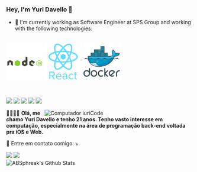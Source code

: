  ### Hey, I'm Yuri Davello 👋

- 🔭 I'm currently working as Software Engineer at SPS Group and working with the following technologies:
<div style="display: inline_block"><br>
       <img align="center"  height="100" src="https://github.com/devicons/devicon/blob/v2.14.0/icons/nodejs/nodejs-original-wordmark.svg" />
       <img align="center"  height="100" src="https://github.com/devicons/devicon/blob/master/icons/react/react-original-wordmark.svg" />
       <img align="center"  height="100" src="https://github.com/devicons/devicon/blob/master/icons/docker/docker-original-wordmark.svg" />
</div>
 <br>
 <br>
 <p>
  <img src="http://views.whatilearened.today/views/github/yuridavello/views.svg"/> 
  <img src="https://img.shields.io/badge/Front End-React-f55247"/>
    <img src="https://img.shields.io/badge/Back End-Node.js-f55247"/>
<a href="https://github.com/yuridavello/"><img src="https://img.shields.io/github/followers/yuridavello?color=%234CC61E&label=GitHub%20Followers%20%3A"/></a>
    <a href="https://github.com/yuridavello?tab=repositories"><img src="https://badges.frapsoft.com/os/v2/open-source.svg?v=103"/></a></p>

<img src="https://raw.githubusercontent.com/MicaelliMedeiros/micaellimedeiros/master/image/computer-illustration.png" min-width="400px" max-width="400px" width="400px" align="right" alt="Computador iuriCode">

<p align="left">
 👨🏻‍💻🍀 <strong>Olá, me chamo Yuri Davello e tenho 21 anos. Tenho vasto interesse em computação, especialmente na área de programação back-end voltada pra iOS e Web.</strong>
</p>

<p align="left">
  💌 Entre em contato comigo: ⤵️
</p>

<div> 
  <a href = "mailto:yuridavello@hotmail.com"><img src="https://img.shields.io/badge/-Gmail-%23333?style=for-the-badge&logo=gmail&logoColor=white" target="_blank"></a>
  <a href="https://www.linkedin.com/in/yuri-davello-308b19215/" target="_blank"><img src="https://img.shields.io/badge/-LinkedIn-%230077B5?style=for-the-badge&logo=linkedin&logoColor=white" target="_blank"></a> 
</div>

<img align="center" src="https://github-readme-stats.vercel.app/api?username=yuridavello&include_all_commits=true&count_private=true&show_icons=true&line_height=20&title_color=7A7ADB&icon_color=2234AE&text_color=D3D3D3&bg_color=0,000000,130F40" alt="ABSphreak's Github Stats">
